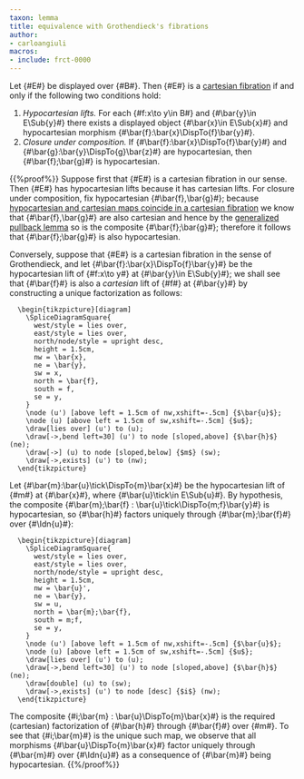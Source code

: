 ```yaml
---
taxon: lemma
title: equivalence with Grothendieck's fibrations
author:
- carloangiuli
macros:
- include: frct-0000
---
```


Let {#E#} be displayed over {#B#}. Then {#E#} is a [cartesian fibration](frct-0002) if and only if the following two conditions hold:

1. *Hypocartesian lifts.* For each {#f:x\to y\in B#} and {#\bar{y}\in E\Sub{y}#} there
   exists a displayed object {#\bar{x}\in E\Sub{x}#} and hypocartesian morphism
   {#\bar{f}:\bar{x}\DispTo{f}\bar{y}#}.
2. *Closure under composition.* If {#\bar{f}:\bar{x}\DispTo{f}\bar{y}#} and
   {#\bar{g}:\bar{y}\DispTo{g}\bar{z}#} are hypocartesian, then {#\bar{f};\bar{g}#}
   is hypocartesian.

{{%proof%}}
Suppose first that {#E#} is a cartesian fibration in our sense. Then
{#E#} has hypocartesian lifts because it has cartesian lifts. For closure under composition, fix hypocartesian {#\bar{f},\bar{g}#}; because [hypocartesian and cartesian maps coincide in a cartesian fibration](frct-002C) we know that {#\bar{f},\bar{g}#} are also cartesian and hence by the [generalized pullback lemma](frct-001H) so is the composite {#\bar{f};\bar{g}#}; therefore it follows that {#\bar{f};\bar{g}#} is also hypocartesian.

Conversely, suppose that {#E#} is a cartesian fibration in the sense of Grothendieck, and let {#\bar{f}:\bar{x}\DispTo{f}\bar{y}#} be the hypocartesian lift of {#f:x\to y#} at {#\bar{y}\in E\Sub{y}#}; we shall see that {#\bar{f}#} is also a *cartesian* lift of {#f#} at {#\bar{y}#} by constructing a unique factorization as follows:
```render-latex
  \begin{tikzpicture}[diagram]
    \SpliceDiagramSquare{
      west/style = lies over,
      east/style = lies over,
      north/node/style = upright desc,
      height = 1.5cm,
      nw = \bar{x},
      ne = \bar{y},
      sw = x,
      north = \bar{f},
      south = f,
      se = y,
    }
    \node (u') [above left = 1.5cm of nw,xshift=-.5cm] {$\bar{u}$};
    \node (u) [above left = 1.5cm of sw,xshift=-.5cm] {$u$};
    \draw[lies over] (u') to (u);
    \draw[->,bend left=30] (u') to node [sloped,above] {$\bar{h}$} (ne);
    \draw[->] (u) to node [sloped,below] {$m$} (sw);
    \draw[->,exists] (u') to (nw);
  \end{tikzpicture}
```

Let {#\bar{m}:\bar{u}\tick\DispTo{m}\bar{x}#} be the hypocartesian lift of {#m#} at {#\bar{x}#}, where {#\bar{u}\tick\in E\Sub{u}#}. By hypothesis, the composite {#\bar{m};\bar{f} : \bar{u}\tick\DispTo{m;f}\bar{y}#} is hypocartesian, so {#\bar{h}#} factors uniquely through {#\bar{m};\bar{f}#} over {#\Idn{u}#}:

```render-latex
  \begin{tikzpicture}[diagram]
    \SpliceDiagramSquare{
      west/style = lies over,
      east/style = lies over,
      north/node/style = upright desc,
      height = 1.5cm,
      nw = \bar{u}',
      ne = \bar{y},
      sw = u,
      north = \bar{m};\bar{f},
      south = m;f,
      se = y,
    }
    \node (u') [above left = 1.5cm of nw,xshift=-.5cm] {$\bar{u}$};
    \node (u) [above left = 1.5cm of sw,xshift=-.5cm] {$u$};
    \draw[lies over] (u') to (u);
    \draw[->,bend left=30] (u') to node [sloped,above] {$\bar{h}$} (ne);
    \draw[double] (u) to (sw);
    \draw[->,exists] (u') to node [desc] {$i$} (nw);
  \end{tikzpicture}
```

The composite {#i;\bar{m} : \bar{u}\DispTo{m}\bar{x}#} is the required (cartesian) factorization of {#\bar{h}#} through {#\bar{f}#} over {#m#}. To see that {#i;\bar{m}#} is the unique such map, we observe that all morphisms {#\bar{u}\DispTo{m}\bar{x}#} factor uniquely through {#\bar{m}#} over {#\Idn{u}#} as a consequence of {#\bar{m}#} being hypocartesian.
{{%/proof%}}
